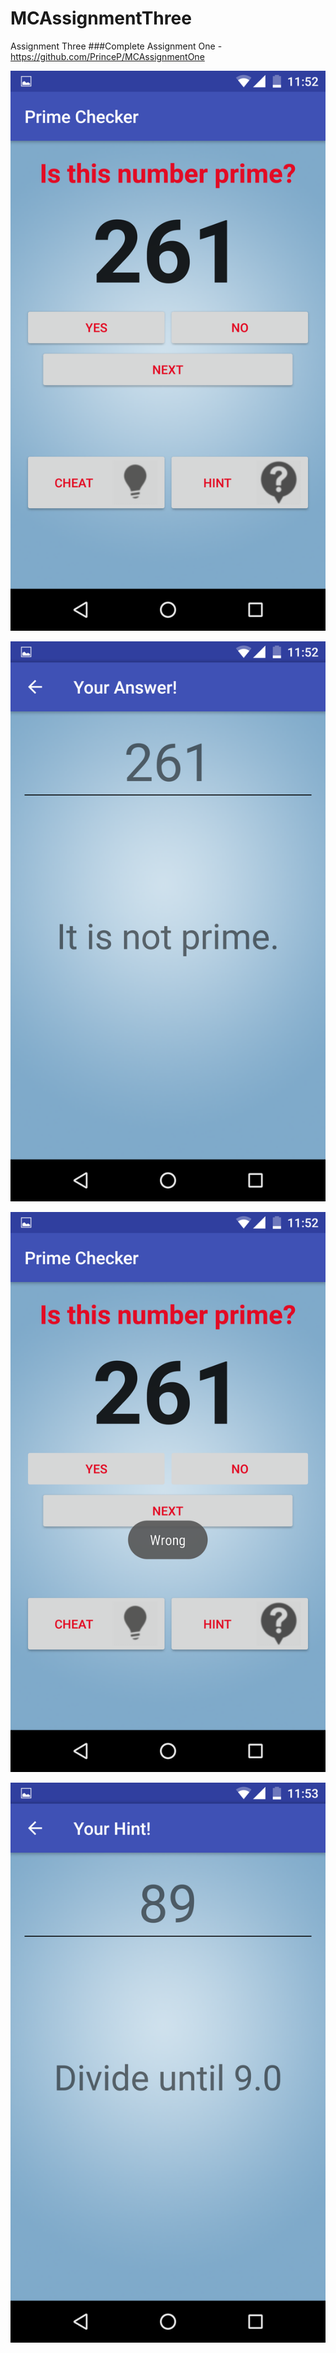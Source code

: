 # MCAssignmentThree
Assignment Three
###Complete Assignment One - https://github.com/PrinceP/MCAssignmentOne


![Alt text](Screenshot_20170205-115246.png?raw=true "ScreenShot")

![Alt text](Screenshot_20170205-115250.png?raw=true "ScreenShot")

![Alt text](Screenshot_20170205-115256.png?raw=true "ScreenShot")


![Alt text](Screenshot_20170205-115303.png?raw=true "ScreenShot")
